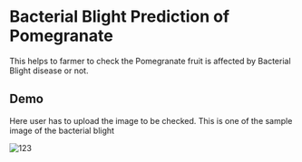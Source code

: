 
# Bacterial Blight Prediction of Pomegranate

This helps to farmer to check the Pomegranate fruit is affected by
Bacterial Blight disease or not.



## Demo

Here user has to upload the image to be checked. This is one of the sample image of the bacterial blight


![123](https://user-images.githubusercontent.com/64839565/148693009-6211b4e5-9c73-451c-aa60-2af739bf94e1.jpg)
